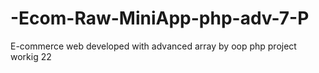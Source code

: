 # -Ecom-Raw-MiniApp-php-adv-7-P
E-commerce web developed with advanced array by oop php project workig 22

